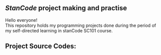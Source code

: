 ## *StanCode* project making and practise 
 Hello everyone!\
 This repository holds my programming projects done during the period of my self-directed learning in stanCode SC101 course.

## Project Source Codes: 
